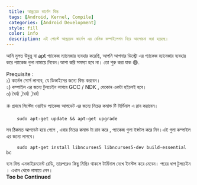 ```yaml
---
 title: আন্ড্রয়েড কার্ণেল বিল্ড
 tags: [Android, Kernel, Compile]
 categories: [Android Development]
 style: fill
 color: info
 description: এই পোস্টে আন্ড্রয়েড কার্নেল এর বেসিক কম্পাইলেশন নিয়ে আলোচনা করা হয়েছে।																
---
```

আমি মুলত উবুন্তু বা apt  প্যাকেজ ম্যানেজার ব্যবহার করেছি, আপনি আপনার ডিস্ট্রো এর প্যাকেজ ম্যানেজার ব্যবহার করে প্যাকেজ গুলা নামায়ে নিবেন।আশা করি সমস্যা হবে না। তো শুরু করা যাক :smile:.    
  
Prequisite :  
১) কার্নেল সোর্স লাগবে, যে ডিভাইসের জন্যে বিল্ড করবেন।  
২) কম্পাইল এর জন্যে টুলচেইন লাগবে GCC / NDK , যেকোন একটা হইলেই হবে।  
৩) ধৈর্য্য ,ধৈর্য্য ,ধৈর্য্য   

:eight_spoked_asterisk: প্রথমে সিস্টেম ওয়াইড প্যাকেজ আপডেট এর জন্যে নিচের কমান্ড টি টার্মিনাল এ রান করাবেন।  


```shell
	sudo apt-get update && apt-get upgrade
```
সব ঠিকমত আপডেট হয়ে গেলে , এবার নিচের কমান্ড টা রান করে , প্যাকেজ গুলা ইন্সটল করে নিন।এই গুলা কম্পাইল এর  জন্যে লাগবে। 
```shell
	sudo apt-get install libncurses5 libncurses5-dev build-essential bc
```

ব্যস বিল্ড এনভাইরনমেন্ট রেডি, তারপরেও কিছু মিছিং থাকলে টার্মিনাল দেখে ইনস্টল  করে নেবেন। পরের ধাপ টুলচেইন । এখান থেকে নামায়ে  নেন।   
  **Too be Continued**
